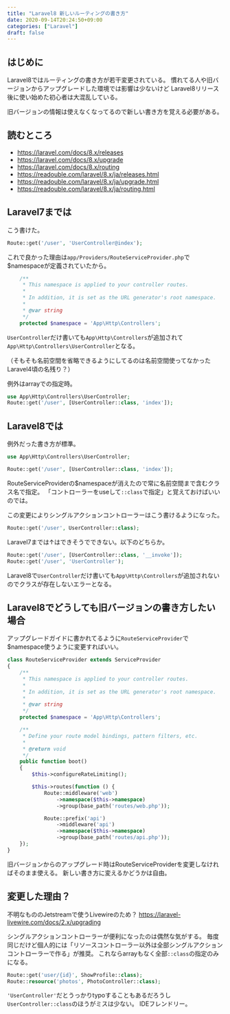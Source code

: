 ```yaml
---
title: "Laravel8 新しいルーティングの書き方"
date: 2020-09-14T20:24:50+09:00
categories: ["Laravel"]
draft: false
---
```


## はじめに
Laravel8ではルーティングの書き方が若干変更されている。
慣れてる人や旧バージョンからアップグレードした環境では影響は少ないけど
Laravel8リリース後に使い始めた初心者は大混乱している。

旧バージョンの情報は使えなくなってるので新しい書き方を覚える必要がある。

## 読むところ
- https://laravel.com/docs/8.x/releases
- https://laravel.com/docs/8.x/upgrade
- https://laravel.com/docs/8.x/routing
- https://readouble.com/laravel/8.x/ja/releases.html
- https://readouble.com/laravel/8.x/ja/upgrade.html
- https://readouble.com/laravel/8.x/ja/routing.html

## Laravel7までは
こう書けた。
```php
Route::get('/user', 'UserController@index');
```

これで良かった理由は`app/Providers/RouteServiceProvider.php`で$namespaceが定義されていたから。

```php
    /**
     * This namespace is applied to your controller routes.
     *
     * In addition, it is set as the URL generator's root namespace.
     *
     * @var string
     */
    protected $namespace = 'App\Http\Controllers';
```

`UserController`だけ書いても`App\Http\Controllers`が追加されて`App\Http\Controllers\UserController`となる。

（そもそも名前空間を省略できるようにしてるのは名前空間使ってなかったLaravel4頃の名残り？）

例外はarrayでの指定時。

```php
use App\Http\Controllers\UserController;
Route::get('/user', [UserController::class, 'index']);
```

## Laravel8では
例外だった書き方が標準。

```php
use App\Http\Controllers\UserController;

Route::get('/user', [UserController::class, 'index']);
```

RouteServiceProviderの$namespaceが消えたので常に名前空間まで含むクラス名で指定。
「コントローラーをuseして`::class`で指定」と覚えておけばいいのでは。

この変更によりシングルアクションコントローラーはこう書けるようになった。

```php
Route::get('/user', UserController::class);
```

Laravel7までは↑はできそうでできない。以下のどちらか。

```php
Route::get('/user', [UserController::class, '__invoke']);
Route::get('/user', 'UserController');
```

Laravel8で`UserController`だけ書いても`App\Http\Controllers`が追加されないのでクラスが存在しないエラーとなる。

## Laravel8でどうしても旧バージョンの書き方したい場合
アップグレードガイドに書かれてるように`RouteServiceProvider`で$namespace使うように変更すればいい。

```php
class RouteServiceProvider extends ServiceProvider
{
    /**
     * This namespace is applied to your controller routes.
     *
     * In addition, it is set as the URL generator's root namespace.
     *
     * @var string
     */
    protected $namespace = 'App\Http\Controllers';

    /**
     * Define your route model bindings, pattern filters, etc.
     *
     * @return void
     */
    public function boot()
    {
        $this->configureRateLimiting();

        $this->routes(function () {
            Route::middleware('web')
                ->namespace($this->namespace)
                ->group(base_path('routes/web.php'));

            Route::prefix('api')
                ->middleware('api')
                ->namespace($this->namespace)
                ->group(base_path('routes/api.php'));
    });
}
```

旧バージョンからのアップグレード時はRouteServiceProviderを変更しなければそのまま使える。
新しい書き方に変えるかどうかは自由。

## 変更した理由？
不明なもののJetstreamで使うLivewireのため？
https://laravel-livewire.com/docs/2.x/upgrading

シングルアクションコントローラーが便利になったのは偶然な気がする。
毎度同じだけど個人的には「リソースコントローラー以外は全部シングルアクションコントローラーで作る」が推奨。
これならarrayもなく全部`::class`の指定のみになる。
```php
Route::get('user/{id}', ShowProfile::class);
Route::resource('photos', PhotoController::class);
```

`'UserController'`だとうっかりtypoすることもあるだろうし`UserController::class`のほうがミスは少ない。
IDEフレンドリー。
